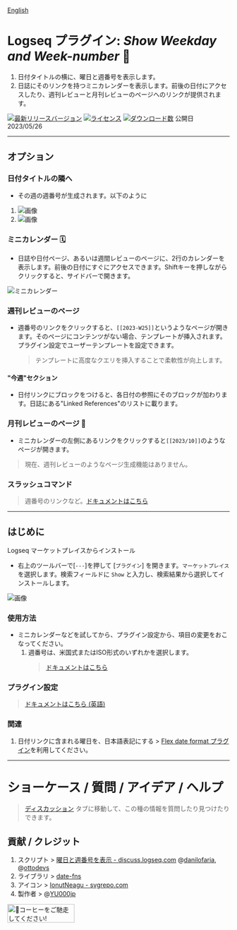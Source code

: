 [English](https://github.com/YU000jp/logseq-plugin-show-weekday-and-week-number)

# Logseq プラグイン: *Show Weekday and Week-number* 📆

1. 日付タイトルの横に、曜日と週番号を表示します。
1. 日誌にそのリンクを持つミニカレンダーを表示します。前後の日付にアクセスしたり、週刊レビューと月刊レビューのページへのリンクが提供されます。

[![最新リリースバージョン](https://img.shields.io/github/v/release/YU000jp/logseq-plugin-show-weekday-and-week-number)](https://github.com/YU000jp/logseq-plugin-show-weekday-and-week-number/releases)
[![ライセンス](https://img.shields.io/github/license/YU000jp/logseq-plugin-show-weekday-and-week-number?color=blue)](https://github.com/YU000jp/logseq-plugin-show-weekday-and-week-number/LICENSE)
[![ダウンロード数](https://img.shields.io/github/downloads/YU000jp/logseq-plugin-show-weekday-and-week-number/total.svg)](https://github.com/YU000jp/logseq-plugin-show-weekday-and-week-number/releases)
公開日 2023/05/26

---

## オプション

### 日付タイトルの隣へ

- その週の週番号が生成されます。以下のように

1. ![画像](https://github.com/YU000jp/logseq-plugin-show-weekday-and-week-number/assets/111847207/f47b8948-5e7a-4e16-a5ae-6966672742b1)
1. ![画像](https://github.com/YU000jp/logseq-plugin-show-weekday-and-week-number/assets/111847207/ee97c455-714e-45d2-9f9f-905798e298b4)

### ミニカレンダー 🗓️

- 日誌や日付ページ、あるいは週間レビューのページに、2行のカレンダーを表示します。前後の日付にすぐにアクセスできます。Shiftキーを押しながらクリックすると、サイドバーで開きます。

![ミニカレンダー](https://github.com/YU000jp/logseq-plugin-show-weekday-and-week-number/assets/111847207/3ffc5771-089f-43f5-83a5-01a01117670b)

### 週刊レビューのページ

- 週番号のリンクをクリックすると、`[[2023-W25]]`というようなページが開きます。そのページにコンテンツがない場合、テンプレートが挿入されます。プラグイン設定でユーザーテンプレートを設定できます。
  > テンプレートに高度なクエリを挿入することで柔軟性が向上します。

#### "今週"セクション

- 日付リンクにブロックをつけると、各日付の参照にそのブロックが加わります。日誌にある"Linked References"のリストに載ります。

### 月刊レビューのページ 🌛

- ミニカレンダーの左側にあるリンクをクリックすると`[[2023/10]]`のようなページが開きます。
> 現在、週刊レビューのようなページ生成機能はありません。

### スラッシュコマンド

> 週番号のリンクなど。[ドキュメントはこちら](https://github.com/YU000jp/logseq-plugin-show-weekday-and-week-number/wiki/Slash-Command)

---

## はじめに

Logseq マーケットプレイスからインストール
  - 右上のツールバーで[`---`]を押して [`プラグイン`] を開きます。`マーケットプレイス` を選択します。検索フィールドに `Show` と入力し、検索結果から選択してインストールします。

   ![画像](https://github.com/YU000jp/logseq-plugin-show-weekday-and-week-number/assets/111847207/5c3a2b34-298b-4790-8e12-01d83e289794)

### 使用方法

- ミニカレンダーなどを試してから、プラグイン設定から、項目の変更をおこなってください。
   1. 週番号は、米国式またはISO形式のいずれかを選択します。
      > [ドキュメントはこちら](https://github.com/YU000jp/logseq-plugin-show-weekday-and-week-number/wiki/%E9%80%B1%E7%95%AA%E5%8F%B7%E3%83%95%E3%82%A9%E3%83%BC%E3%83%9E%E3%83%83%E3%83%88%E3%81%AE%E9%81%B8%E6%8A%9E%E8%82%A2-(Japanese))

### プラグイン設定

> [ドキュメントはこちら (英語)](https://github.com/YU000jp/logseq-plugin-show-weekday-and-week-number/wiki/Plugin-Settings)

### 関連

1. 日付リンクに含まれる曜日を、日本語表記にする > [Flex date format プラグイン](https://github.com/YU000jp/logseq-plugin-flex-date-format)を利用してください。

---

# ショーケース / 質問 / アイデア / ヘルプ

> [ディスカッション](https://github.com/YU000jp/logseq-plugin-show-weekday-and-week-number/discussions) タブに移動して、この種の情報を質問したり見つけたりできます。

## 貢献 / クレジット

1. スクリプト > [曜日と週番号を表示 - discuss.logseq.com](https://discuss.logseq.com/t/show-week-day-and-week-number/12685/18) @[danilofaria](https://discuss.logseq.com/u/danilofaria/), @[ottodevs](https://discuss.logseq.com/u/ottodevs/)
1. ライブラリ > [date-fns](https://date-fns.org/)
1. アイコン > [IonutNeagu - svgrepo.com](https://www.svgrepo.com/svg/490868/monday)
1. 製作者 > @[YU000jp](https://github.com/YU000jp)

<a href="https://www.buymeacoffee.com/yu000japan" target="_blank"><img src="https://cdn.buymeacoffee.com/buttons/v2/default-violet.png" alt="🍌コーヒーをご馳走してください!" style="height: 42px;width: 152px"></a>

